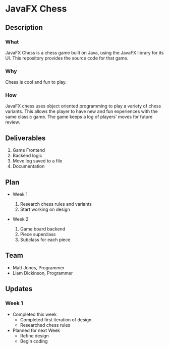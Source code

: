 # JavaFX Chess

## Description

### What
JavaFX Chess is a chess game built on Java, using the JavaFX library for its UI. This repository provides the source code for that game.

### Why
Chess is cool and fun to play.

### How
JavaFX chess uses object oriented programming to play a variety of chess variants. This allows the player to have new and fun experiences with the same classic game. The game keeps a log of players' moves for future review.

## Deliverables
1. Game Frontend
2. Backend logic
3. Move log saved to a file
4. Documentation

## Plan
- Week 1

  1. Research chess rules and variants
  2. Start working on design

- Week 2

  1. Game board backend
  2. Piece superclass
  3. Subclass for each piece

## Team
- Matt Jones, Programmer
- Liam Dickinson, Programmer

## Updates

### Week 1
- Completed this week
  - Completed first iteration of design
  - Researched chess rules
- Planned for next Week
  - Refine design
  - Begin coding
